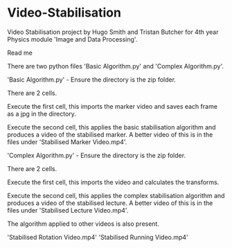 # Video-Stabilisation
Video Stabilisation project by Hugo Smith and Tristan Butcher for 4th year Physics module 'Image and Data Processing'.

Read me

There are two python files 'Basic Algorithm.py' and 'Complex Algorithm.py'.

'Basic Algorithm.py' - Ensure the directory is the zip folder.

There are 2 cells.

Execute the first cell, this imports the marker video and saves each frame as a jpg in the directory.

Execute the second cell, this applies the basic stabilisation algorithm and produces a video of the stabilised marker.
A better video of this is in the files under 'Stabilised Marker Video.mp4'.

'Complex Algorithm.py' - Ensure the directory is the zip folder.

There are 2 cells.

Execute the first cell, this imports the video and calculates the transforms.

Execute the second cell, this applies the complex stabilisation algorithm and produces a video of the stabilised lecture.
A better video of this is in the files under 'Stabilised Lecture Video.mp4'.

The algorithm applied to other videos is also present.

'Stabilised Rotation Video.mp4'
'Stabilised Running Video.mp4'
